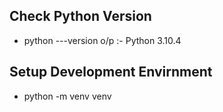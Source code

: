 ## Check Python Version

- python ---version
  o/p :- Python 3.10.4

## Setup Development Envirnment

- python -m venv venv
